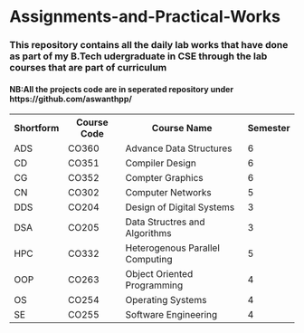 #                                  Assignments-and-Practical-Works
<div>
	<h3>
	This repository contains all the daily lab works that have done as part of my 
	B.Tech udergraduate in CSE through the lab courses that are part of curriculum</h3>
<h4><b>NB</b>:All the projects code are in seperated repository under  <a url="https://github.com/aswanthpp">https://github.com/aswanthpp/</a>
</div>

<table>
<th>Shortform</th>
<th>Course Code</th>
<th>Course Name</th>
<th>Semester</th>
<tr>
<td>ADS</td>
<td>CO360</td>
<td>Advance Data Structures</td>
<td>6</td>
</tr>
 

<tr>
<td>CD</td>
<td>CO351</td>
<td>Compiler Design</td>
<td>6</td>
</tr>
 
<tr>
<td>CG</td>
<td>CO352 </td>
<td>Compter Graphics</td>
<td>6</td>
</tr>
<tr>
<td>CN</td>
<td>CO302</td>
<td>Computer Networks</td>
<td>5</td>
</tr>

<tr>
<td>DDS</td>
<td>CO204</td>
<td>Design of Digital Systems</td>
<td>3</td>
</tr>

<tr>
<td>DSA</td>
<td>CO205</td>
<td>Data Structres and Algorithms</td>
<td>3</td>
</tr>

<tr>
<td>HPC</td>
<td>CO332</td>
<td>Heterogenous Parallel Computing</td>
<td>5</td>
</tr>

<tr>
<td>OOP</td>
<td>CO263</td>
<td>Object Oriented Programming</td>
<td>4</td>
</tr>

<tr>
<td>OS</td>
<td>CO254</td>
<td>Operating Systems</td>
<td>4</td>
</tr>

<tr>
<td>SE</td>
<td>CO255</td>
<td>Software Engineering</td>
<td>4</td>
</tr>

</table>

